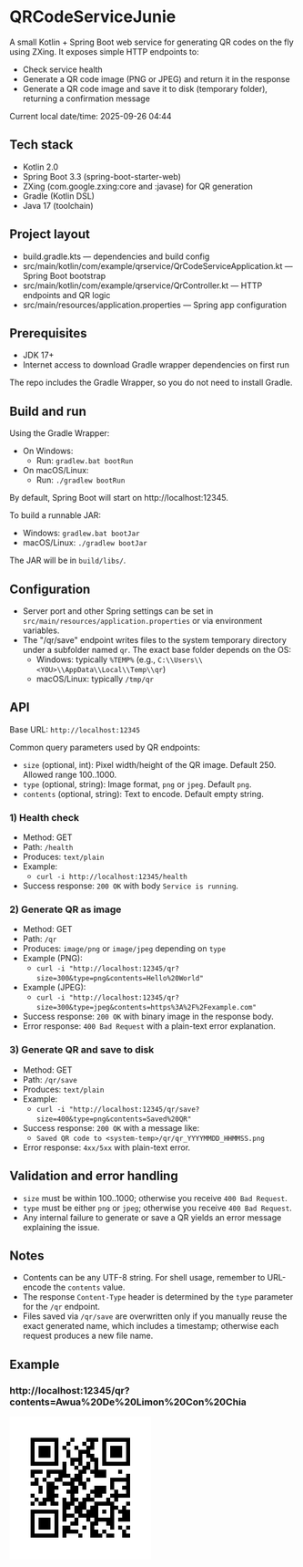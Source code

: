 # QRCodeServiceJunie

A small Kotlin + Spring Boot web service for generating QR codes on the fly using ZXing. It exposes simple HTTP endpoints to:

- Check service health
- Generate a QR code image (PNG or JPEG) and return it in the response
- Generate a QR code image and save it to disk (temporary folder), returning a confirmation message

Current local date/time: 2025-09-26 04:44

## Tech stack
- Kotlin 2.0
- Spring Boot 3.3 (spring-boot-starter-web)
- ZXing (com.google.zxing:core and :javase) for QR generation
- Gradle (Kotlin DSL)
- Java 17 (toolchain)

## Project layout
- build.gradle.kts — dependencies and build config
- src/main/kotlin/com/example/qrservice/QrCodeServiceApplication.kt — Spring Boot bootstrap
- src/main/kotlin/com/example/qrservice/QrController.kt — HTTP endpoints and QR logic
- src/main/resources/application.properties — Spring app configuration

## Prerequisites
- JDK 17+
- Internet access to download Gradle wrapper dependencies on first run

The repo includes the Gradle Wrapper, so you do not need to install Gradle.

## Build and run

Using the Gradle Wrapper:

- On Windows:
  - Run: `gradlew.bat bootRun`
- On macOS/Linux:
  - Run: `./gradlew bootRun`

By default, Spring Boot will start on http://localhost:12345.

To build a runnable JAR:

- Windows: `gradlew.bat bootJar`
- macOS/Linux: `./gradlew bootJar`

The JAR will be in `build/libs/`.

## Configuration

- Server port and other Spring settings can be set in `src/main/resources/application.properties` or via environment variables.
- The "/qr/save" endpoint writes files to the system temporary directory under a subfolder named `qr`. The exact base folder depends on the OS:
  - Windows: typically `%TEMP%` (e.g., `C:\\Users\\<YOU>\\AppData\\Local\\Temp\\qr`)
  - macOS/Linux: typically `/tmp/qr`

## API

Base URL: `http://localhost:12345`

Common query parameters used by QR endpoints:
- `size` (optional, int): Pixel width/height of the QR image. Default 250. Allowed range 100..1000.
- `type` (optional, string): Image format, `png` or `jpeg`. Default `png`.
- `contents` (optional, string): Text to encode. Default empty string.

### 1) Health check
- Method: GET
- Path: `/health`
- Produces: `text/plain`
- Example:
  - `curl -i http://localhost:12345/health`
- Success response: `200 OK` with body `Service is running`.

### 2) Generate QR as image
- Method: GET
- Path: `/qr`
- Produces: `image/png` or `image/jpeg` depending on `type`
- Example (PNG):
  - `curl -i "http://localhost:12345/qr?size=300&type=png&contents=Hello%20World"`
- Example (JPEG):
  - `curl -i "http://localhost:12345/qr?size=300&type=jpeg&contents=https%3A%2F%2Fexample.com"`
- Success response: `200 OK` with binary image in the response body.
- Error response: `400 Bad Request` with a plain-text error explanation.

### 3) Generate QR and save to disk
- Method: GET
- Path: `/qr/save`
- Produces: `text/plain`
- Example:
  - `curl -i "http://localhost:12345/qr/save?size=400&type=png&contents=Saved%20QR"`
- Success response: `200 OK` with a message like:
  - `Saved QR code to <system-temp>/qr/qr_YYYYMMDD_HHMMSS.png`
- Error response: `4xx/5xx` with plain-text error.

## Validation and error handling
- `size` must be within 100..1000; otherwise you receive `400 Bad Request`.
- `type` must be either `png` or `jpeg`; otherwise you receive `400 Bad Request`.
- Any internal failure to generate or save a QR yields an error message explaining the issue.

## Notes
- Contents can be any UTF-8 string. For shell usage, remember to URL-encode the `contents` value.
- The response `Content-Type` header is determined by the `type` parameter for the `/qr` endpoint.
- Files saved via `/qr/save` are overwritten only if you manually reuse the exact generated name, which includes a timestamp; otherwise each request produces a new file name.

## Example

### http://localhost:12345/qr?contents=Awua%20De%20Limon%20Con%20Chia
![img.png](img.png)

